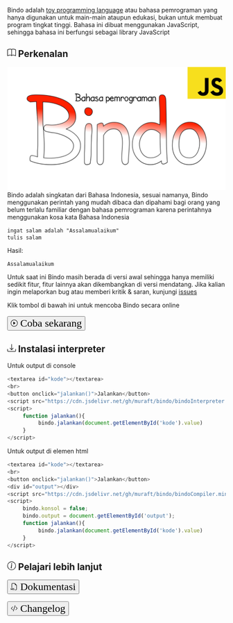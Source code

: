 Bindo adalah [toy programming language](https://www.techopedia.com/definition/22609/toy-language) atau bahasa pemrograman yang hanya digunakan untuk main-main ataupun edukasi, bukan untuk membuat program tingkat tinggi. Bahasa ini dibuat menggunakan JavaScript, sehingga bahasa ini berfungsi sebagai library JavaScript

<h2>
<svg xmlns="http://www.w3.org/2000/svg" width="20" height="20" fill="currentColor" class="bi bi-book" viewBox="0 0 16 16">
  <path d="M1 2.828c.885-.37 2.154-.769 3.388-.893 1.33-.134 2.458.063 3.112.752v9.746c-.935-.53-2.12-.603-3.213-.493-1.18.12-2.37.461-3.287.811V2.828zm7.5-.141c.654-.689 1.782-.886 3.112-.752 1.234.124 2.503.523 3.388.893v9.923c-.918-.35-2.107-.692-3.287-.81-1.094-.111-2.278-.039-3.213.492V2.687zM8 1.783C7.015.936 5.587.81 4.287.94c-1.514.153-3.042.672-3.994 1.105A.5.5 0 0 0 0 2.5v11a.5.5 0 0 0 .707.455c.882-.4 2.303-.881 3.68-1.02 1.409-.142 2.59.087 3.223.877a.5.5 0 0 0 .78 0c.633-.79 1.814-1.019 3.222-.877 1.378.139 2.8.62 3.681 1.02A.5.5 0 0 0 16 13.5v-11a.5.5 0 0 0-.293-.455c-.952-.433-2.48-.952-3.994-1.105C10.413.809 8.985.936 8 1.783z"/>
</svg>
Perkenalan
</h2>

![logo Bindo](logo.jpg)
Bindo adalah singkatan dari Bahasa Indonesia, sesuai namanya, Bindo menggunakan perintah yang mudah dibaca dan dipahami bagi orang yang belum terlalu familiar dengan bahasa pemrograman karena perintahnya menggunakan kosa kata Bahasa Indonesia

```
ingat salam adalah "Assalamualaikum"
tulis salam
```

Hasil:

```
Assalamualaikum
```

Untuk saat ini Bindo masih berada di versi awal sehingga hanya memiliki sedikit fitur, fitur lainnya akan dikembangkan di versi mendatang. Jika kalian ingin melaporkan bug atau memberi kritik & saran, kunjungi [issues](https://github.com/muraft/bindo/issues)

Klik tombol di bawah ini untuk mencoba Bindo secara online
<br>
<br>
<a href="https://muraft.github.io/bindo"><button><font size="5" face="Times New Roman ">
<svg xmlns="http://www.w3.org/2000/svg" width="16" height="16" fill="currentColor" class="bi bi-play-circle" viewBox="0 0 16 16">
  <path d="M8 15A7 7 0 1 1 8 1a7 7 0 0 1 0 14zm0 1A8 8 0 1 0 8 0a8 8 0 0 0 0 16z"/>
  <path d="M6.271 5.055a.5.5 0 0 1 .52.038l3.5 2.5a.5.5 0 0 1 0 .814l-3.5 2.5A.5.5 0 0 1 6 10.5v-5a.5.5 0 0 1 .271-.445z"/>
</svg>
Coba sekarang
</font></button></a>


<h2>
<svg xmlns="http://www.w3.org/2000/svg" width="20" height="20" fill="currentColor" class="bi bi-download" viewBox="0 0 16 16">
  <path d="M.5 9.9a.5.5 0 0 1 .5.5v2.5a1 1 0 0 0 1 1h12a1 1 0 0 0 1-1v-2.5a.5.5 0 0 1 1 0v2.5a2 2 0 0 1-2 2H2a2 2 0 0 1-2-2v-2.5a.5.5 0 0 1 .5-.5z"/>
  <path d="M7.646 11.854a.5.5 0 0 0 .708 0l3-3a.5.5 0 0 0-.708-.708L8.5 10.293V1.5a.5.5 0 0 0-1 0v8.793L5.354 8.146a.5.5 0 1 0-.708.708l3 3z"/>
</svg>
Instalasi interpreter
</h2>

Untuk output di console
```javascript
<textarea id="kode"></textarea>
<br>
<button onclick="jalankan()">Jalankan</button>
<script src="https://cdn.jsdelivr.net/gh/muraft/bindo/bindoInterpreter.min.js"></script>
<script>
     function jalankan(){
          bindo.jalankan(document.getElementById('kode').value)
     }
</script>
```
Untuk output di elemen html
```javascript
<textarea id="kode"></textarea>
<br>
<button onclick="jalankan()">Jalankan</button>
<div id="output"></div>
<script src="https://cdn.jsdelivr.net/gh/muraft/bindo/bindoCompiler.min.js"></script>
<script>
     bindo.konsol = false;
     bindo.output = document.getElementById('output');
     function jalankan(){
          bindo.jalankan(document.getElementById('kode').value)
     }
</script>
```

<h2>
<svg xmlns="http://www.w3.org/2000/svg" width="20" height="20" fill="currentColor" class="bi bi-info-circle" viewBox="0 0 16 16">
  <path d="M8 15A7 7 0 1 1 8 1a7 7 0 0 1 0 14zm0 1A8 8 0 1 0 8 0a8 8 0 0 0 0 16z"/>
  <path d="m8.93 6.588-2.29.287-.082.38.45.083c.294.07.352.176.288.469l-.738 3.468c-.194.897.105 1.319.808 1.319.545 0 1.178-.252 1.465-.598l.088-.416c-.2.176-.492.246-.686.246-.275 0-.375-.193-.304-.533L8.93 6.588zM9 4.5a1 1 0 1 1-2 0 1 1 0 0 1 2 0z"/>
</svg>
Pelajari lebih lanjut
</h2>
<a href="dokumentasi" margin><button><font size="5" face="Times New Roman ">
<svg xmlns="http://www.w3.org/2000/svg" width="16" height="16" fill="currentColor" class="bi bi-filetype-md" viewBox="0 0 16 16">
  <path fill-rule="evenodd" d="M14 4.5V14a2 2 0 0 1-2 2H9v-1h3a1 1 0 0 0 1-1V4.5h-2A1.5 1.5 0 0 1 9.5 3V1H4a1 1 0 0 0-1 1v9H2V2a2 2 0 0 1 2-2h5.5L14 4.5ZM.706 13.189v2.66H0V11.85h.806l1.14 2.596h.026l1.14-2.596h.8v3.999h-.716v-2.66h-.038l-.946 2.159h-.516l-.952-2.16H.706Zm3.919 2.66V11.85h1.459c.406 0 .741.078 1.005.234.263.157.46.383.589.68.13.297.196.655.196 1.075 0 .422-.066.784-.196 1.084-.131.301-.33.53-.595.689-.264.158-.597.237-1 .237H4.626Zm1.353-3.354h-.562v2.707h.562c.186 0 .347-.028.484-.082a.8.8 0 0 0 .334-.252 1.14 1.14 0 0 0 .196-.422c.045-.168.067-.365.067-.592a2.1 2.1 0 0 0-.117-.753.89.89 0 0 0-.354-.454c-.159-.102-.362-.152-.61-.152Z"/>
</svg>
Dokumentasi
</font></button></a>
<br><br>
<a href="https://github.com/coolraptor08/bindo/releases"><button><font size="5" face="Times New Roman ">
<svg xmlns="http://www.w3.org/2000/svg" width="16" height="16" fill="currentColor" class="bi bi-code-slash" viewBox="0 0 16 16">
  <path d="M10.478 1.647a.5.5 0 1 0-.956-.294l-4 13a.5.5 0 0 0 .956.294l4-13zM4.854 4.146a.5.5 0 0 1 0 .708L1.707 8l3.147 3.146a.5.5 0 0 1-.708.708l-3.5-3.5a.5.5 0 0 1 0-.708l3.5-3.5a.5.5 0 0 1 .708 0zm6.292 0a.5.5 0 0 0 0 .708L14.293 8l-3.147 3.146a.5.5 0 0 0 .708.708l3.5-3.5a.5.5 0 0 0 0-.708l-3.5-3.5a.5.5 0 0 0-.708 0z"/>
</svg>
Changelog
</font></button></a>
